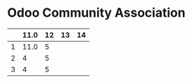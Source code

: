 Odoo Community Association
==========================

|   |  11.0 | 12  | 13  | 14  |
|---|---|---|---|---|
| 1   |  11.0 | 5  |   |   |
| 2  |  4 | 5  |   |   |
| 3  | 4  | 5  |   |   |